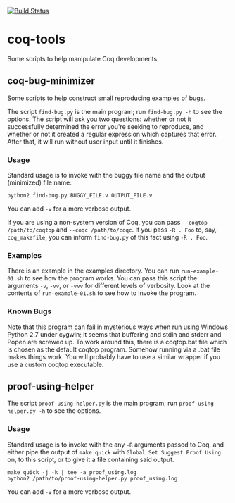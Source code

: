 [![Build Status](https://api.travis-ci.org/JasonGross/coq-tools.png?branch=master)](https://travis-ci.org/JasonGross/coq-tools)

coq-tools
==============

Some scripts to help manipulate Coq developments

coq-bug-minimizer
-----------------

Some scripts to help construct small reproducing examples of bugs.

The script `find-bug.py` is the main program; run `find-bug.py -h` to
see the options.  The script will ask you two questions: whether or
not it successfully determined the error you're seeking to reproduce,
and whether or not it created a regular expression which captures that
error.  After that, it will run without user input until it finishes.

### Usage

Standard usage is to invoke with the buggy file name and the output
(minimized) file name:

```
python2 find-bug.py BUGGY_FILE.v OUTPUT_FILE.v
```

You can add `-v` for a more verbose output.

If you are using a non-system version of Coq, you can pass `--coqtop
/path/to/coqtop` and `--coqc /path/to/coqc`.  If you pass `-R . Foo`
to, say, `coq_makefile`, you can inform `find-bug.py` of this fact
using `-R . Foo`.

### Examples

There is an example in the examples directory.  You can run
`run-example-01.sh` to see how the program works.  You can pass this
script the arguments `-v`, `-vv`, or `-vvv` for different levels of
verbosity.  Look at the contents of `run-example-01.sh` to see how to
invoke the program.

### Known Bugs

Note that this program can fail in mysterious ways when run using
Windows Python 2.7 under cygwin; it seems that buffering and stdin and
stderr and Popen are screwed up.  To work around this, there is a
coqtop.bat file which is chosen as the default coqtop program.
Somehow running via a .bat file makes things work.  You will probably
have to use a similar wrapper if you use a custom coqtop executable.

proof-using-helper
------------------

The script `proof-using-helper.py` is the main program; run
`proof-using-helper.py -h` to see the options.

### Usage

Standard usage is to invoke with the any `-R` arguments passed to Coq,
and either pipe the output of `make quick` with `Global Set Suggest Proof Using`
on, to this script, or to give it a file containing said output.

```
make quick -j -k | tee -a proof_using.log
python2 /path/to/proof-using-helper.py proof_using.log
```

You can add `-v` for a more verbose output.

